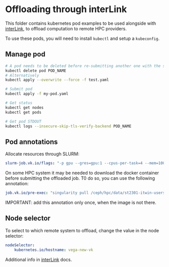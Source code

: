 # Offloading through interLink

This folder contains kubernetes pod examples to be used alongside with
[interLink](https://github.com/interTwin-eu/interLink),
to offload computation to remote HPC providers.

To use these pods, you will need to install `kubectl` and setup a `kubeconfig`.

## Manage pod

```bash
# A pod needs to be deleted before re-submitting another one with the same name
kubectl delete pod POD_NAME
# Alternatively
kubectl apply --overwrite --force -f test.yaml

# Submit pod
kubectl apply -f my-pod.yaml

# Get status
kubectl get nodes
kubectl get pods

# Get pod STDOUT
kubectl logs --insecure-skip-tls-verify-backend POD_NAME
```

## Pod annotations

Allocate resources through SLURM:

```yaml
slurm-job.vk.io/flags: "-p gpu --gres=gpu:1 --cpus-per-task=4 --mem=100G --ntasks-per-node=1 --nodes=1"
```

On some HPC system it may be needed to download the docker
container before submitting the offloaded job. T0 do so, you can use the
following annotation:

```yaml
job.vk.io/pre-exec: "singularity pull /ceph/hpc/data/st2301-itwin-users/itwinaiv6_1.sif docker://ghcr.io/intertwin-eu/itwinai:0.0.1-3dgan-0.2"
```

IMPORTANT: add this annotation only once, when the image is not there.

## Node selector

To select to which remote system to offload, change the value in the node selector:

```yaml
nodeSelector:
    kubernetes.io/hostname: vega-new-vk
```

Additional info in [interLink](https://github.com/interTwin-eu/interLink) docs.
